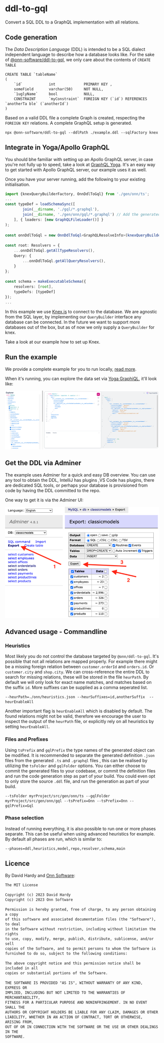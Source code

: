 # ddl-to-gql
Convert a SQL DDL to a GraphQL implementation with all relations.

## Code generation

The _Data Description Language_ (DDL) is intended to be a SQL dialect independent language to describe how a database looks like.
For the sake of [@onn-software/ddl-to-gql](https://www.npmjs.com/package/@onn-software/ddl-to-gql), we only care about the contents of `CREATE TABLE`

```mysql
CREATE TABLE `tableName`
(
    `id`            int             PRIMARY KEY ,
    someField       varchar(50)     NOT NULL,
    `1uglyName`     bool            NULL,
    CONSTRAINT      `myConstraint`  FOREIGN KEY (`id`) REFERENCES `anotherTa ble` (`anotherId`)
)
```

Based on a valid DDL file a complete Graph is created, respecting the `FOREIGN KEY` relations. 
A complete GraphQL setup is generated.

```npm
npx @onn-software/ddl-to-gql --ddlPath ./example.ddl --sqlFactory knex
```

## Integrate in Yoga/Apollo GraphQL
You should bhe familiar with setting up an Apollo GraphQL server, in case you're not fully up to speed, take a look at [GraphQL Yoga](https://the-guild.dev/graphql/yoga-server). 
It's an easy way to get started with Apollo GraphQL server, our example uses it as well. 

Once you have your server running, add the following to your existing initialisation.

```typescript
import {knexQueryBuilderFactory, OnnDdlToGql} from './gen/onn/ts';
...
const typeDef = loadSchemaSync([ 
        join(__dirname, './gql/*.graphql'), 
        join(__dirname, './gen/onn/gql/*.graphql') // Add the generated .graphql to your initalization
    ], { loaders: [new GraphQLFileLoader()] }
);

const onnDdlToGql = new OnnDdlToGql<GraphQLResolveInfo>(knexQueryBuilderFactory(knex(config)));

const root: Resolvers = {
    ...onnDdlToGql.getAllTypeResolvers(),
    Query: {
        ...onnDdlToGql.getAllQueryResolvers(),
    }
};

const schema = makeExecutableSchema({
    resolvers: [root],
    typeDefs: [typeDef]
});
...
```

In this example we use [Knex.js](https://knexjs.org/) to connect to the database. 
We are agnostic from the SQL layer, by implementing our `QueryBuilder` interface any database can be connected.
In the future we want to support more databases out of the box, but as of now we only supply a `QueryBuilder` for knex.

Take a look at our example how to set up Knex.

## Run the example

We provide a complete example for you to run locally, [read more](https://github.com/onn-software/ddl-to-gql/tree/main/example).

When it's running, you can explore the data set via [Yoga GraphiQL](http://localhost:4000/graphql), it'll look like:

![ExampleResult](ExampleResult.png)

## Get the DDL via Adminer

The example uses Adminer for a quick and easy DB overview. You can use any tool to obtain the DDL, IntelliJ has plugins ,VS Code has plugins, there are dedicated SQL tools, or perhaps your database is provisioned from code by having the DDL committed to the repo.

One way to get it is via the Adminer UI:

![How to DDL](AdminerDDL.png)

## Advanced usage - Commandline

### Heuristics

Most likely you do not control the database targeted by `@onn/ddl-to-gql`. It's possible that not all relations are mapped properly.
For example there might be a missing foreign relation between `customer.orderId` and `orders.id`. Or `customer.city` and `shop.city`.
We can cross-reference the entire DDL to search for missing relations, these will be stored in the file `heurPath`. 
By default we will only look for exact name matches, and matches based on the suffix `id`. 
More suffixes can be supplied as a comma seperated list.

```
--heurPath=./onn/heuristics.json --heurSuffixes=id,anotherSuffix  --heurEnableAll
```

Another important flag is `heurEnableAll` which is disabled by default. The found relations might not be valid, 
therefore we encourage the user to inspect the output of the `heurPath` file, or explicitly rely on all heuristics by setting `heurEnableAll`.

### Files and Prefixes

Using `tsPrefix` and `gqlPrefix` the type names of the generated object can be modified. 
It is recommended to separate the generated definition `.json` files from the generated `.ts` and `.graphql` files
, this can be realised by utilizing the `tsFolder` and `gqlFolder` options.
You can either choose to commit the generated files to your codebase, or commit the definition files and run the code
generation step as part of your build. You could even opt to only store the source `.ddl` file, and run the generation
as part of your build.

```
--tsFolder myrProject/src/gen/onn/ts --gqlFolder myrProject/src/gen/onn/gql --tsPrefix=Onn --tsPrefix=Onn --gqlPrefix=Gql
```

### Phase selection

Instead of running everything, it is also possible to run one or more phases separate. 
This can be useful when using advanced heuristics for example. 
By default all phases are run, which is similar to: 

```
--phases=ddl,heuristics,model,repo,resolver,schema,main
```

## Licence

By David Hardy and [Onn Software](https://onn.software):

```
The MIT License

Copyright (c) 2023 David Hardy
Copyright (c) 2023 Onn Software

Permission is hereby granted, free of charge, to any person obtaining a copy
of this software and associated documentation files (the "Software"), to deal
in the Software without restriction, including without limitation the rights
to use, copy, modify, merge, publish, distribute, sublicense, and/or sell
copies of the Software, and to permit persons to whom the Software is
furnished to do so, subject to the following conditions:

The above copyright notice and this permission notice shall be included in all
copies or substantial portions of the Software.

THE SOFTWARE IS PROVIDED "AS IS", WITHOUT WARRANTY OF ANY KIND, EXPRESS OR
IMPLIED, INCLUDING BUT NOT LIMITED TO THE WARRANTIES OF MERCHANTABILITY,
FITNESS FOR A PARTICULAR PURPOSE AND NONINFRINGEMENT. IN NO EVENT SHALL THE
AUTHORS OR COPYRIGHT HOLDERS BE LIABLE FOR ANY CLAIM, DAMAGES OR OTHER
LIABILITY, WHETHER IN AN ACTION OF CONTRACT, TORT OR OTHERWISE, ARISING FROM,
OUT OF OR IN CONNECTION WITH THE SOFTWARE OR THE USE OR OTHER DEALINGS IN THE
SOFTWARE.
```

